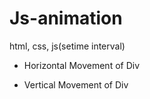 # Js-animation
html, css, js(setime interval)

* Horizontal Movement of Div

* Vertical Movement of Div
